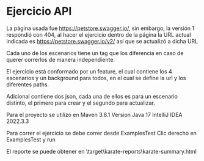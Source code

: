 # Ejercicio API

La página usada fue https://petstore.swagger.io/, sin embargo, la versión 1 respondió con 404, al hacer el ejercicio dentro de la 
página la URL actual indicada es https://petstore.swagger.io/v2/ así que se actualizó a dicha URL


Cada uno de los escenarios tiene un tag que los diferencia en caso de querer correrlos de manera independiente. 

El ejercicio está conformado por un feature, el cual contiene los 4 escenarios y un background para todos, en el cual se define 
la url y los diferentes paths.

Adicional contiene dos json, cada una de ellos es para un escenario distinto, el primero para crear y el segundo para actualizar.


Para el proyecto se utilizó en Maven 3.8.1
Version Java 17
IntelliJ IDEA 2022.3.3

Para correr el ejercicio se debe correr desde ExamplesTest
Clic derecho en ExamplesTest y run 

El reporte se puede obtener en 
\target\karate-reports\karate-summary.html
